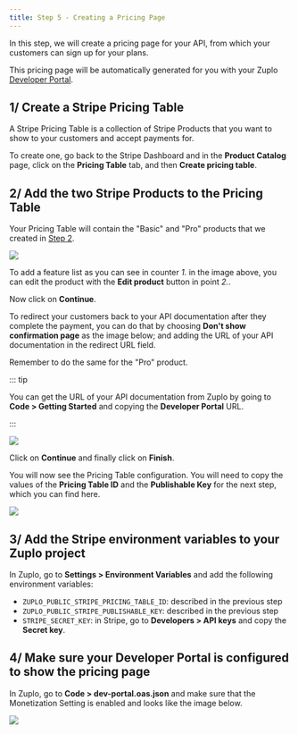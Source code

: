 ```yaml
---
title: Step 5 - Creating a Pricing Page
---
```


In this step, we will create a pricing page for your API, from which your
customers can sign up for your plans.

This pricing page will be automatically generated for you with your Zuplo
[Developer Portal](/docs/articles//developer-portal.md).

## 1/ Create a Stripe Pricing Table

A Stripe Pricing Table is a collection of Stripe Products that you want to show
to your customers and accept payments for.

To create one, go back to the Stripe Dashboard and in the **Product Catalog**
page, click on the **Pricing Table** tab, and then **Create pricing table**.

## 2/ Add the two Stripe Products to the Pricing Table

Your Pricing Table will contain the "Basic" and "Pro" products that we created
in [Step 2](/docs/articles/monetization-create-stripe-product.md).

![](https://cdn.zuplo.com/assets/764e6e6a-3783-4c33-b076-c6b0cdacd03d.png)

To add a feature list as you can see in counter _1._ in the image above, you can
edit the product with the **Edit product** button in point _2._.

Now click on **Continue**.

To redirect your customers back to your API documentation after they complete
the payment, you can do that by choosing **Don't show confirmation page** as the
image below; and adding the URL of your API documentation in the redirect URL
field.

Remember to do the same for the "Pro" product.

::: tip

You can get the URL of your API documentation from Zuplo by going to **Code >
Getting Started** and copying the **Developer Portal** URL.

:::

![](https://cdn.zuplo.com/assets/b96712d6-9d4b-4621-84f9-ca7215b428c9.png)

Click on **Continue** and finally click on **Finish**.

You will now see the Pricing Table configuration. You will need to copy the
values of the **Pricing Table ID** and the **Publishable Key** for the next
step, which you can find here.

![](https://cdn.zuplo.com/assets/ec69bb1c-91ce-48e4-b9b8-1738f3d6591d.png)

## 3/ Add the Stripe environment variables to your Zuplo project

In Zuplo, go to **Settings > Environment Variables** and add the following
environment variables:

- `ZUPLO_PUBLIC_STRIPE_PRICING_TABLE_ID`: described in the previous step
- `ZUPLO_PUBLIC_STRIPE_PUBLISHABLE_KEY`: described in the previous step
- `STRIPE_SECRET_KEY`: in Stripe, go to **Developers > API keys** and copy the
  **Secret key**.

## 4/ Make sure your Developer Portal is configured to show the pricing page

In Zuplo, go to **Code > dev-portal.oas.json** and make sure that the
Monetization Setting is enabled and looks like the image below.

![](https://cdn.zuplo.com/assets/9454bd3e-2e1f-4b8e-9b74-ae77acd83209.png)
